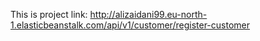 
This is project link:
http://alizaidani99.eu-north-1.elasticbeanstalk.com/api/v1/customer/register-customer
